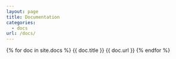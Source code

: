 ```yaml
---
layout: page
title: Documentation
categories:
  - docs
url: /docs/
---
```


{% for doc in site.docs %}
{{ doc.title }}
{{ doc.url }}
{% endfor %}
